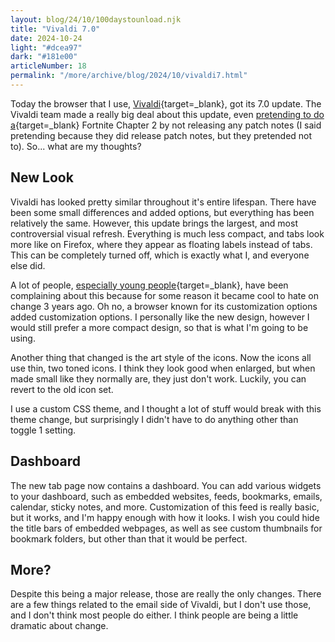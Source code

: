 ```yaml
---
layout: blog/24/10/100daystounload.njk
title: "Vivaldi 7.0"
date: 2024-10-24
light: "#dcea97"
dark: "#181e00"
articleNumber: 18
permalink: "/more/archive/blog/2024/10/vivaldi7.html"
---
```

Today the browser that I use, [Vivaldi](https://vivaldi.com){target=_blank}, got its 7.0 update. The Vivaldi team made a really big deal about this update, even [pretending to do a](https://vivaldi.com/blog/read-all-about-vivaldi-7-0/){target=_blank} Fortnite Chapter 2 by not releasing any patch notes (I said pretending because they did release patch notes, but they pretended not to). So... what are my thoughts?

## New Look

Vivaldi has looked pretty similar throughout it's entire lifespan. There have been some small differences and added options, but everything has been relatively the same. However, this update brings the largest, and most controversial visual refresh. Everything is much less compact, and tabs look more like on Firefox, where they appear as floating labels instead of tabs. This can be completely turned off, which is exactly what I, and everyone else did.

A lot of people, [especially young people](https://old.reddit.com/r/vivaldibrowser/comments/1gb6dk8/no_no_no_no_no_no_no_no_no_noooooo/){target=_blank}, have been complaining about this because for some reason it became cool to hate on change 3 years ago. Oh no, a browser known for its customization options added customization options. I personally like the new design, however I would still prefer a more compact design, so that is what I'm going to be using.

Another thing that changed is the art style of the icons. Now the icons all use thin, two toned icons. I think they look good when enlarged, but when made small like they normally are, they just don't work. Luckily, you can revert to the old icon set.

I use a custom CSS theme, and I thought a lot of stuff would break with this theme change, but surprisingly I didn't have to do anything other than toggle 1 setting.

## Dashboard

The new tab page now contains a dashboard. You can add various widgets to your dashboard, such as embedded websites, feeds, bookmarks, emails, calendar, sticky notes, and more. Customization of this feed is really basic, but it works, and I'm happy enough with how it looks. I wish you could hide the title bars of embedded webpages, as well as see custom thumbnails for bookmark folders, but other than that it would be perfect.

## More?

Despite this being a major release, those are really the only changes. There are a few things related to the email side of Vivaldi, but I don't use those, and I don't think most people do either. I think people are being a little dramatic about change.